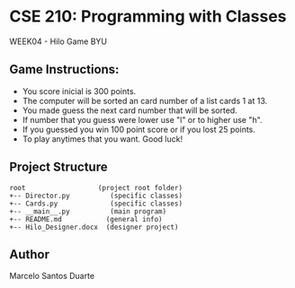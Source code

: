 # CSE 210: Programming with Classes
WEEK04 - Hilo Game 
BYU 

## Game Instructions:
  * You score inicial is 300 points.
  * The computer will be sorted an card number of a list cards 1 at 13.
  * You made guess the next card number that will be sorted.
  * If number that you guess were lower use "l" or to higher use "h".
  * If you guessed you win 100 point score or if you lost 25 points.
  * To play anytimes that you want. Good luck!

## Project Structure
```
root                  (project root folder)
+-- Director.py          (specific classes)
+-- Cards.py             (specific classes)
+-- __main__.py          (main program)
+-- README.md           (general info)
+-- Hilo_Designer.docx  (designer project)
```

## Author
Marcelo Santos Duarte

